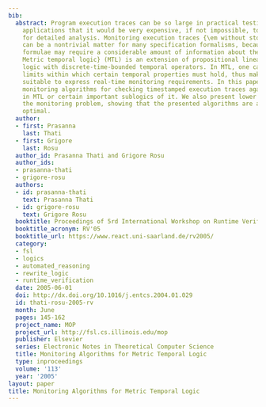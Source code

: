 ```yaml
---
bib:
  abstract: Program execution traces can be so large in practical testing and monitoring
    applications that it would be very expensive, if not impossible, to store them
    for detailed analysis. Monitoring execution traces {\em without storing} them,
    can be a nontrivial matter for many specification formalisms, because complex
    formulae may require a considerable amount of information about the past. {\em
    Metric temporal logic} (MTL) is an extension of propositional linear temporal
    logic with discrete-time-bounded temporal operators. In MTL, one can specify time
    limits within which certain temporal properties must hold, thus making it very
    suitable to express real-time monitoring requirements. In this paper, we present
    monitoring algorithms for checking timestamped execution traces against formulae
    in MTL or certain important sublogics of it. We also present lower bounds for
    the monitoring problem, showing that the presented algorithms are asymptotically
    optimal.
  author:
  - first: Prasanna
    last: Thati
  - first: Grigore
    last: Rosu
  author_id: Prasanna Thati and Grigore Rosu
  author_ids:
  - prasanna-thati
  - grigore-rosu
  authors:
  - id: prasanna-thati
    text: Prasanna Thati
  - id: grigore-rosu
    text: Grigore Rosu
  booktitle: Proceedings of 5rd International Workshop on Runtime Verification (RV'05)
  booktitle_acronym: RV'05
  booktitle_url: https://www.react.uni-saarland.de/rv2005/
  category:
  - fsl
  - logics
  - automated_reasoning
  - rewrite_logic
  - runtime_verification
  date: 2005-06-01
  doi: http://dx.doi.org/10.1016/j.entcs.2004.01.029
  id: thati-rosu-2005-rv
  month: June
  pages: 145-162
  project_name: MOP
  project_url: http://fsl.cs.illinois.edu/mop
  publisher: Elsevier
  series: Electronic Notes in Theoretical Computer Science
  title: Monitoring Algorithms for Metric Temporal Logic
  type: inproceedings
  volume: '113'
  year: '2005'
layout: paper
title: Monitoring Algorithms for Metric Temporal Logic
---
```

